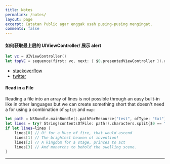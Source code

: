 ```yaml
---
title: Notes
permalink: /notes/
layout: page
excerpt: Catatan Public agar enggak usah pusing-pusing mengingat.
comments: false
---
```


#### 如何获取最上层的 UIViewController/ 展示 alert

```swift
let vc = UIViewController()
let topVC = sequence(first: vc, next: { $0.presentedViewController }).reversed().first
```
- [stackoverflow](https://stackoverflow.com/questions/26554894/how-to-present-uialertcontroller-when-not-in-a-view-controller)
- [twitter](https://twitter.com/lihenghsu/status/1258390956304285697)

#### Read in a File
Reading a file into an array of lines is not possible through an easy built-in like in other languages but we can create something short that doesn't need a for using a combination of `split` and `map`:

```swift
let path = NSBundle.mainBundle().pathForResource("test", ofType: "txt")
let lines = try? String(contentsOfFile: path!).characters.split{$0 == "\n"}.map(String.init)
if let lines=lines {
    lines[0] // O! for a Muse of fire, that would ascend
    lines[1] // The brightest heaven of invention!
    lines[2] // A kingdom for a stage, princes to act
    lines[3] // And monarchs to behold the swelling scene.
}
```

---
